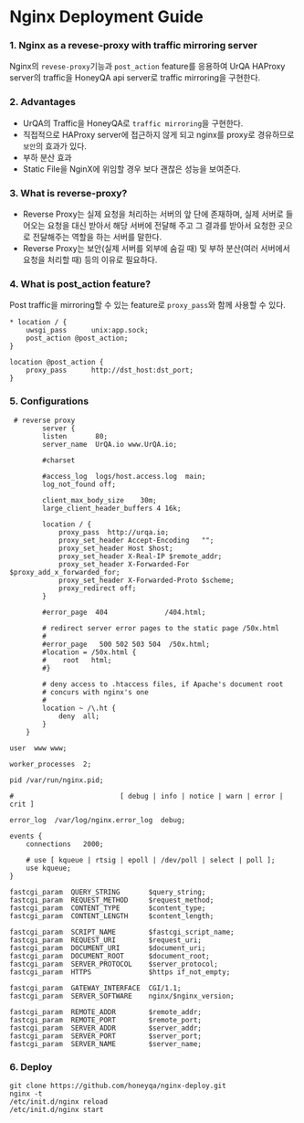 # Nginx Deployment Guide
### 1. Nginx as a revese-proxy with traffic mirroring server

Nginx의 `revese-proxy`기능과 `post_action` feature를 응용하여 UrQA HAProxy server의 traffic을 HoneyQA api server로 traffic mirroring을 구현한다.

### 2. Advantages

* UrQA의 Traffic을 HoneyQA로 `traffic mirroring`을 구현한다.
* 직접적으로 HAProxy server에 접근하지 않게 되고 nginx를 proxy로 경유하므로 `보안`의 효과가 있다.
* 부하 분산 효과
* Static File을 NginX에 위임할 경우 보다 괜찮은 성능을 보여준다.

### 3. What is reverse-proxy?

* Reverse Proxy는 실제 요청을 처리하는 서버의 앞 단에 존재하며, 실제 서버로 들어오는 요청을 대신 받아서 해당 서버에 전달해 주고 그 결과를 받아서 요청한 곳으로 전달해주는 역할을 하는 서버를 말한다. 
* Reverse Proxy는 보안(실제 서버를 외부에 숨길 때) 및 부하 분산(여러 서버에서 요청을 처리할 때) 등의 이유로 필요하다.

### 4. What is post_action feature?

Post traffic을 mirroring할 수 있는 feature로 `proxy_pass`와 함께 사용할 수 있다.
```{.no-highlight}
* location / {
    uwsgi_pass      unix:app.sock;
    post_action @post_action; 
}

location @post_action {
    proxy_pass      http://dst_host:dst_port; 
}
```

### 5. Configurations

```{.no-highlight}
 # reverse proxy
        server {
        listen       80;
        server_name  UrQA.io www.UrQA.io;
 
        #charset
 
        #access_log  logs/host.access.log  main;
        log_not_found off;
 
        client_max_body_size    30m;
        large_client_header_buffers 4 16k;
 
        location / {
            proxy_pass  http://urqa.io;
            proxy_set_header Accept-Encoding   "";
            proxy_set_header Host $host;
            proxy_set_header X-Real-IP $remote_addr;
            proxy_set_header X-Forwarded-For $proxy_add_x_forwarded_for;
            proxy_set_header X-Forwarded-Proto $scheme;
            proxy_redirect off;
        }
 
        #error_page  404              /404.html;
 
        # redirect server error pages to the static page /50x.html
        #
        #error_page   500 502 503 504  /50x.html;
        #location = /50x.html {
        #    root   html;
        #}
 
        # deny access to .htaccess files, if Apache's document root
        # concurs with nginx's one
        #
        location ~ /\.ht {
            deny  all;
        }
    }
```

```{.no-highlight}
user  www www;

worker_processes  2;

pid /var/run/nginx.pid;

#                          [ debug | info | notice | warn | error | crit ]

error_log  /var/log/nginx.error_log  debug;

events {
    connections   2000;

    # use [ kqueue | rtsig | epoll | /dev/poll | select | poll ];
    use kqueue;
}
```

```{.no-highlight}
fastcgi_param  QUERY_STRING       $query_string;
fastcgi_param  REQUEST_METHOD     $request_method;
fastcgi_param  CONTENT_TYPE       $content_type;
fastcgi_param  CONTENT_LENGTH     $content_length;

fastcgi_param  SCRIPT_NAME        $fastcgi_script_name;
fastcgi_param  REQUEST_URI        $request_uri;
fastcgi_param  DOCUMENT_URI       $document_uri;
fastcgi_param  DOCUMENT_ROOT      $document_root;
fastcgi_param  SERVER_PROTOCOL    $server_protocol;
fastcgi_param  HTTPS              $https if_not_empty;

fastcgi_param  GATEWAY_INTERFACE  CGI/1.1;
fastcgi_param  SERVER_SOFTWARE    nginx/$nginx_version;

fastcgi_param  REMOTE_ADDR        $remote_addr;
fastcgi_param  REMOTE_PORT        $remote_port;
fastcgi_param  SERVER_ADDR        $server_addr;
fastcgi_param  SERVER_PORT        $server_port;
fastcgi_param  SERVER_NAME        $server_name;
```

### 6. Deploy
```{.no-highlight}
git clone https://github.com/honeyqa/nginx-deploy.git
nginx -t
/etc/init.d/nginx reload
/etc/init.d/nginx start
```
